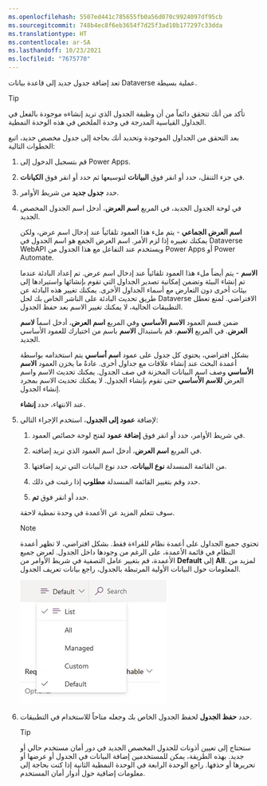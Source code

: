 ```yaml
---
ms.openlocfilehash: 5507ed441c785655fb0a56d070c9924097df95cb
ms.sourcegitcommit: 748b4ec8f6eb3654f7d25f3ad10b177297c33dda
ms.translationtype: HT
ms.contentlocale: ar-SA
ms.lasthandoff: 10/23/2021
ms.locfileid: "7675770"
---
```

تعد إضافة جدول جديد إلى قاعدة بيانات Dataverse عملية بسيطة.

> [!TIP]
> تأكد من أنك تتحقق دائماً من أن وظيفة الجدول الذي تريد إنشاءه موجودة بالفعل في الجداول القياسية المدرجة في وحدة الملخص في هذه الوحدة النمطية.

بعد التحقق من الجداول الموجودة وتحديد أنك بحاجة إلى جدول مخصص جديد، اتبع الخطوات التالية:

1.  قم بتسجيل الدخول إلى Power Apps.

1.  في جزء التنقل، حدد أو انقر فوق **البيانات** لتوسيعها ثم حدد أو انقر فوق **الكيانات**.

1.  حدد **جدول جديد** من شريط الأوامر.

1.  في لوحة الجدول الجديد، في المربع **اسم العرض**، أدخل اسم الجدول المخصص الجديد.
    

    **اسم العرض الجماعي** - يتم ملء هذا العمود تلقائياً عند إدخال اسم عرض، ولكن يمكنك تغييره إذا لزم الأمر. اسم العرض الجمع هو اسم الجدول في Dataverse WebAPI ويستخدم عند التفاعل مع هذا الجدول من Power Apps أو Power Automate.

    **الاسم** - يتم أيضاً ملء هذا العمود تلقائياً عند إدخال اسم عرض. تم إعداد البادئة عندما تم إنشاء البيئة وتضمن إمكانية تصدير الجداول التي تقوم بإنشائها واستيرادها إلى بيئات أخرى دون التعارض مع أسماء الجداول الأخرى.
    يمكنك تغيير هذه البادئة عن طريق تحديث البادئة على الناشر الخاص بك لحل Dataverse الافتراضي. لمنع تعطل التطبيقات الحالية، لا يمكنك تغيير الاسم بعد حفظ الجدول.


    ضمن قسم العمود **الاسم الأساسي** وفي المربع **اسم العرض**، أدخل اسماً **لاسم العرض**. في المربع **الاسم**، قم باستبدال **الاسم** باسم من اختيارك للعمود الأساسي الجديد.
    

    بشكل افتراضي، يحتوي كل جدول على عمود **اسم أساسي** يتم استخدامه بواسطة أعمدة البحث عند إنشاء علاقات مع جداول أخرى. عادةً ما يخزن العمود **الاسم الأساسي** وصف اسم البيانات المخزنة في صف الجدول. يمكنك تحديث الاسم واسم العرض **للاسم الأساسي** حتى تقوم بإنشاء الجدول. لا يمكنك تحديث الاسم بمجرد إنشاء الجدول.

     عند الانتهاء، حدد **إنشاء**.

1.  لإضافة **عمود إلى الجدول**، استخدم الإجراء التالي:

    1.  في شريط الأوامر، حدد أو انقر فوق **إضافة عمود** لفتح لوحة خصائص العمود.

    1.  في المربع **اسم العرض**، أدخل اسم العمود الذي تريد إضافته.

    1.  من القائمة المنسدلة **نوع البيانات**، حدد نوع البيانات التي تريد إضافتها.

    1.  حدد وقم بتغيير القائمة المنسدلة **مطلوب** إذا رغبت في ذلك.

    1.  حدد أو انقر فوق **تم**.

    سوف تتعلم المزيد عن الأعمدة في وحدة نمطية لاحقة.

    > [!NOTE]
    > تحتوي جميع الجداول على أعمدة نظام للقراءة فقط. بشكل افتراضي، لا تظهر أعمدة النظام في قائمة الأعمدة، على الرغم من وجودها داخل الجدول. لعرض جميع الأعمدة، قم بتغيير عامل التصفية في شريط الأوامر من **Default** إلى **All**. لمزيد من المعلومات حول البيانات الأولية المرتبطة بالجدول، راجع بيانات تعريف الجدول.
    
    ![لقطة شاشة لعامل تصفية على شريط الأوامر مع تحديد افتراضي.](../media/view-1.jpg)

1.  حدد **حفظ الجدول** لحفظ الجدول الخاص بك وجعله متاحاً للاستخدام في التطبيقات.

    > [!TIP]
    > ستحتاج إلى تعيين أذونات للجدول المخصص الجديد في دور أمان مستخدم حالي أو جديد. بهذه الطريقة، يمكن للمستخدمين إضافة البيانات في الجدول أو عرضها أو تحريرها أو حذفها. راجع الوحدة الرابعة في الوحدة النمطية الثانية إذا كنت بحاجة إلى معلومات إضافية حول أدوار أمان المستخدم.
